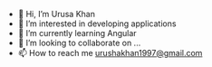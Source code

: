 - 👋 Hi, I’m Urusa Khan
- 👀 I’m interested in developing applications
- 🌱 I’m currently learning Angular
- 💞️ I’m looking to collaborate on ...
- 📫 How to reach me urushakhan1997@gmail.com

<!---
urusha97/urusha97 is a ✨ special ✨ repository because its `README.md` (this file) appears on your GitHub profile.
You can click the Preview link to take a look at your changes.
--->
